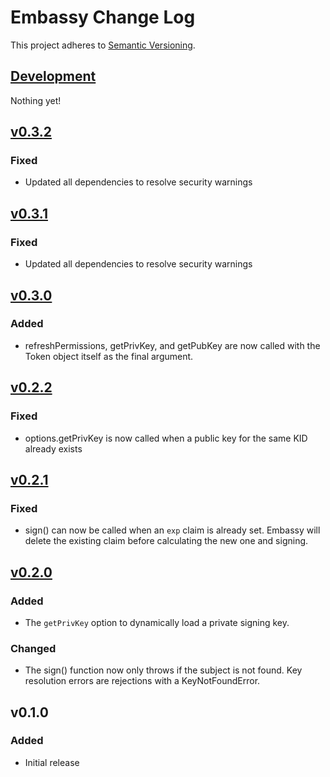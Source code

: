 # Embassy Change Log
This project adheres to [Semantic Versioning](http://semver.org/).

## [Development]
Nothing yet!

## [v0.3.2]
### Fixed
- Updated all dependencies to resolve security warnings

## [v0.3.1]
### Fixed
- Updated all dependencies to resolve security warnings

## [v0.3.0]
### Added
- refreshPermissions, getPrivKey, and getPubKey are now called with the Token object itself as the final argument.

## [v0.2.2]
### Fixed
- options.getPrivKey is now called when a public key for the same KID already exists

## [v0.2.1]
### Fixed
- sign() can now be called when an `exp` claim is already set. Embassy will delete the existing claim before calculating the new one and signing.

## [v0.2.0]
### Added
- The `getPrivKey` option to dynamically load a private signing key.

### Changed
- The sign() function now only throws if the subject is not found. Key resolution errors are rejections with a KeyNotFoundError.

## v0.1.0
### Added
- Initial release

[Development]: https://github.com/TomFrost/Embassy/compare/v0.3.2...HEAD
[v0.3.2]: https://github.com/TomFrost/Embassy/compare/v0.3.1...v0.3.2
[v0.3.1]: https://github.com/TomFrost/Embassy/compare/v0.3.0...v0.3.1
[v0.3.0]: https://github.com/TomFrost/Embassy/compare/v0.2.2...v0.3.0
[v0.2.2]: https://github.com/TomFrost/Embassy/compare/v0.2.1...v0.2.2
[v0.2.1]: https://github.com/TomFrost/Embassy/compare/v0.2.0...v0.2.1
[v0.2.0]: https://github.com/TomFrost/Embassy/compare/v0.1.0...v0.2.0
